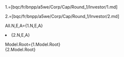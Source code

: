1.=[bqc/fr/bnpp/a5we/Corp/Cap/Round_1/Investor/1.md]

2.=[bqc/fr/bnpp/a5we/Corp/Cap/Round_1/Investor/2.md]

All.N,E,A={1.N,E,A}<li>{2.N,E,A}

Model.Root={1.Model.Root}<br>{2.Model.Root}
